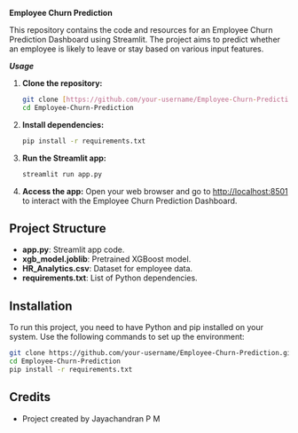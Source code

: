 
**Employee Churn Prediction**

This repository contains the code and resources for an Employee Churn Prediction Dashboard using Streamlit. The project aims to predict whether an employee is likely to leave or stay based on various input features.

***Usage***

1. **Clone the repository:**
   ```bash
   git clone [https://github.com/your-username/Employee-Churn-Prediction.git](https://github.com/jayachandranpm/Employee-Churn-Prediction.git)
   cd Employee-Churn-Prediction
   ```

2. **Install dependencies:**
   ```bash
   pip install -r requirements.txt
   ```

3. **Run the Streamlit app:**
   ```bash
   streamlit run app.py
   ```

4. **Access the app:**
   Open your web browser and go to [http://localhost:8501](http://localhost:8501) to interact with the Employee Churn Prediction Dashboard.

## Project Structure

- **app.py**: Streamlit app code.
- **xgb_model.joblib**: Pretrained XGBoost model.
- **HR_Analytics.csv**: Dataset for employee data.
- **requirements.txt**: List of Python dependencies.

## Installation

To run this project, you need to have Python and pip installed on your system. Use the following commands to set up the environment:

```bash
git clone https://github.com/your-username/Employee-Churn-Prediction.git
cd Employee-Churn-Prediction
pip install -r requirements.txt
```



## Credits

- Project created by Jayachandran P M
```


